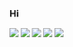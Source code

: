### Hi 
<img src="https://img.shields.io/badge/Python-66A3D2?style=for-the-badge&logo=Python&logoColor=black"/> <img src="https://img.shields.io/badge/postgre-408DD2?style=for-the-badge&logo=postgresql&logoColor=black"/> <img src="https://img.shields.io/badge/git-F05032?style=for-the-badge&logo=git&logoColor=black"/> <img src="https://img.shields.io/badge/docker-2496ED?style=for-the-badge&logo=docker&logoColor=black"/> <img src="https://img.shields.io/badge/docker-2496ED?style=for-the-badge&logo=docker&logoColor=black"/>
